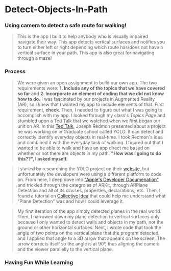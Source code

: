 # Detect-Objects-In-Path
### Using camera to detect a safe route for walking!

> This is the app I built to help anybody who is visually impaired navigate their way. This app detects vertical surfaces and notifies you to turn either left or right depending which route has/does not have a vertical surface in your path. This app is also great for navigating through a maze!

### Process

> We were given an open assignment to build our own app. The two requirements were: <b> 1. Include any of the topics that we have covered so far</b> and <b>2. Incorporate an element of coding that we did not know how to do.</b> I was fascinated by our projects in Augmented Reality (AR), so I knew that I wanted my app to include elements of that. First requirement, <b>check</b>. Then, I needed to figure out what I was going to accomplish with my app. I looked through my class's <i>Topics Page</i> and stumbled upon a Ted Talk that we watched when we first began our unit on AR. In this <a href="https://www.ted.com/talks/joseph_redmon_how_a_computer_learns_to_recognize_objects_instantly?language=en">Ted Talk,</a> Joseph Redmon presented about a project he was working on in Graduate school called YOLO. It can detect and correctly identify everyday objects in real-time. I took Redmon's idea and combined it with the everyday task of walking. I figured out that I wanted to be able to walk and have an app direct me based on whether or not there are objects in my path. <b>"How was I going to do this??", I asked myself.</b>

> I started by researching the YOLO project on their <a href= "https://pjreddie.com/darknet/yolo/">website</a>, but unfortunately the developers were using a different platform to code on. From here, I deep dove into <a href= "https://developer.apple.com/documentation"> "Apple's Developer Documenation"</a> and trickled through the categroies of ARKit, through ARPlane Detection and all of its classes, properties, declarations, etc. Then, I found a tutorial on <a href= "https://collectiveidea.com/blog/archives/2018/04/30/part-1-arkit-wall-and-plane-detection-for-ios-11.3">Collective Idea</a> that could help me understand what "Plane Detection" was and how I could leverage it. 

> My first iteration of the app simply detected planes in the real world. Then, I narrowed down my plane detection to vertical surfaces only because I only wanted to detect  walls and objects in my path, not the ground or other horizontal surfaces. Next, I wrote code that took the angle of two points on the vertical plane that the program detected, and I applied that angle to a 3D arrow that appears on the screen. The arrow corrects itself so the angle is at 90°, thus aligning the camera and the viewer parallelly to the vertical plane.

### Having Fun While Learning
